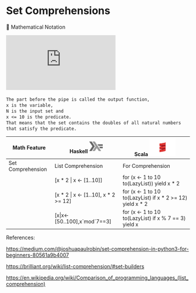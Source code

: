 # Set Comprehensions

:pushpin: Mathematical Notation

![equation](http://www.sciweavers.org/tex2img.php?eq=S%3D%5Cbig%5C%7B2.x%5Cmid%20x%5Cin%20N%2Cx%5Cleq10%5Cbig%5C%7D%20&bc=White&fc=Black&im=jpg&fs=12&ff=arev&edit=0)

    The part before the pipe is called the output function, 
    x is the variable, 
    N is the input set and 
    x <= 10 is the predicate. 
    That means that the set contains the doubles of all natural numbers that satisfy the predicate.

| Math Feature      | Haskell <sup><img src="../images/602px-Haskell-Logo.svg.png" width=37 height=26><img></sup> | Scala <img src="../images/Scala_logo.png" width=72px height=50px><img> |
|-------------------|-----------------------------------------|--------------------------------------------------------|
| Set Comprehension | List Comprehension                      | For Comprehension                                      |
|                   | [x * 2 \| x <- [1..10]]                 | for (x <- 1 to 10 to(LazyList)) yield x * 2                |
|                   | [x * 2 \| x <- [1..10], x * 2 >= 12]    | for (x <- 1 to 10 to(LazyList) if x * 2 >= 12) yield x * 2 |
|                   | [x\|x<-[50..100],x\`mod\`7==3]          | for (x <- 1 to 10 to(LazyList) if x % 7 == 3) yield x      |


References: 

https://medium.com/@joshuapaulrobin/set-comprehension-in-python3-for-beginners-80561a9b4007

https://brilliant.org/wiki/list-comprehension/#set-builders

https://en.wikipedia.org/wiki/Comparison_of_programming_languages_(list_comprehension)
